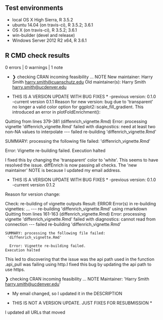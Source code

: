 ## Test environments
* local OS X High Sierra, R 3.5.2
* ubuntu 14.04 (on travis-ci), R 3.5.2; 3.6.1
* OS X (on travis-ci), R 3.5.2; 3.6.1
* win-builder (devel and release)
* Windows Server 2012 R2 x64, R 3.6.1

## R CMD check results

0 errors | 0 warnings | 1 note

* ❯ checking CRAN incoming feasibility ... NOTE
  New maintainer:
    Harry Smith <harry.smith@cuanschutz.edu>
  Old maintainer(s):
    Harry Smith <harry.smith@ucdenver.edu>
  
 * THIS IS A VERSION UPDATE WITH BUG FIXES *
 -previous version: 0.1.0
 -current version 0.1.1
 Reason for new version: bug due to 'transparent' no longer a valid color option for
 ggplot2::scale_fill_gradient. This introduced an error in plotFoldEnrichment():
 
 Quitting from lines 379-381 (diffenrich_vignette.Rmd)
    Error: processing vignette 'diffenrich_vignette.Rmd' failed with diagnostics:
    need at least two non-NA values to interpolate
    --- failed re-building 'diffenrich_vignette.Rmd'
    
  SUMMARY: processing the following file failed:
  'diffenrich_vignette.Rmd'
    
  Error: Vignette re-building failed.
  Execution halted
  
  I fixed this by changing the 'transparent' color to 'white'. This seems to have
  resolved the issue. diffEnrich is now passing all checks. The 'new maintainer'
  NOTE is because I updated my email address.
  
   * THIS IS A VERSION UPDATE WITH BUG FIXES *
   -previous version: 0.1.0
 -current version 0.1.2
 
 Reason for version change:
 
Check: re-building of vignette outputs
Result: ERROR
    Error(s) in re-building vignettes:
     ...
    --- re-building 'diffenrich_vignette.Rmd' using rmarkdown
    Quitting from lines 161-163 (diffenrich_vignette.Rmd)
    Error: processing vignette 'diffenrich_vignette.Rmd' failed with diagnostics:
    cannot read from connection
    --- failed re-building 'diffenrich_vignette.Rmd'
    
    SUMMARY: processing the following file failed:
     'diffenrich_vignette.Rmd'
     
      Error: Vignette re-building failed.
    Execution halted
     
This led to discovering that the issue was the api path used in the function
.api_pull was failing using http.I fixed this bug by updating the api path to 
use https.

❯ checking CRAN incoming feasibility ... NOTE
  Maintainer: 'Harry Smith <harry.smith@ucdenver.edu>'
  - My email changed, so I updated it in the DESCRIPTION
  
 * THIS IS NOT A VERSION UPDATE. JUST FIXES FOR RESUBMISSION *
   
 I updated all URLs that moved
